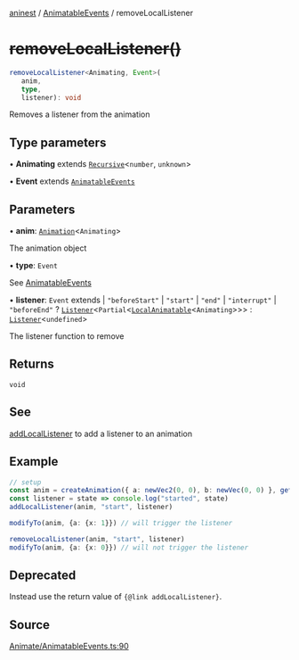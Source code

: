 [aninest](../../index.md) / [AnimatableEvents](../index.md) / removeLocalListener

# ~~removeLocalListener()~~

```ts
removeLocalListener<Animating, Event>(
   anim, 
   type, 
   listener): void
```

Removes a listener from the animation

## Type parameters

• **Animating** extends [`Recursive`](../../RecursiveHelpers/type-aliases/Recursive.md)\<`number`, `unknown`\>

• **Event** extends [`AnimatableEvents`](../type-aliases/AnimatableEvents.md)

## Parameters

• **anim**: [`Animation`](../../AnimatableTypes/type-aliases/Animation.md)\<`Animating`\>

The animation object

• **type**: `Event`

See [AnimatableEvents](../type-aliases/AnimatableEvents.md)

• **listener**: `Event` extends 
  \| `"beforeStart"`
  \| `"start"`
  \| `"end"`
  \| `"interrupt"`
  \| `"beforeEnd"` ? [`Listener`](../../Listeners/type-aliases/Listener.md)\<`Partial`\<[`LocalAnimatable`](../../AnimatableTypes/type-aliases/LocalAnimatable.md)\<`Animating`\>\>\> : [`Listener`](../../Listeners/type-aliases/Listener.md)\<`undefined`\>

The listener function to remove

## Returns

`void`

## See

[addLocalListener](addLocalListener.md) to add a listener to an animation

## Example

```ts
// setup
const anim = createAnimation({ a: newVec2(0, 0), b: newVec(0, 0) }, getLinearInterp(1))
const listener = state => console.log("started", state)
addLocalListener(anim, "start", listener)

modifyTo(anim, {a: {x: 1}}) // will trigger the listener

removeLocalListener(anim, "start", listener)
modifyTo(anim, {a: {x: 0}}) // will not trigger the listener
```

## Deprecated

Instead use the return value of `{@link addLocalListener}`.

## Source

[Animate/AnimatableEvents.ts:90](https://github.com/zphrs/aninest/blob/37209a6/src/Animate/AnimatableEvents.ts#L90)
